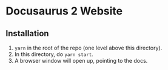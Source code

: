 # Docusaurus 2 Website

## Installation

1. `yarn` in the root of the repo (one level above this directory).
1. In this directory, do `yarn start`.
1. A browser window will open up, pointing to the docs.

